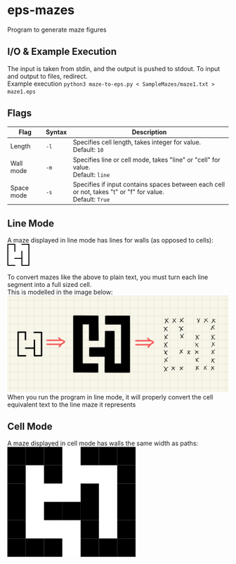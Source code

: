 # eps-mazes
Program to generate maze figures

## I/O & Example Execution
The input is taken from stdin, and the output is pushed to stdout. To input and output to files, redirect.\
Example execution
`python3 maze-to-eps.py < SampleMazes/maze1.txt > maze1.eps`

## Flags
| Flag | Syntax | Description |
| --- | --- | --- |
| Length | `-l` | Specifies cell length, takes integer for value.<br />Default: `10` |
| Wall mode | `-m` | Specifies line or cell mode, takes "line" or "cell" for value.<br />Default: `line` |
| Space mode | `-s` | Specifies if input contains spaces between each cell or not, takes "t" or "f" for value.<br />Default: `True`|

## Line Mode
A maze displayed in line mode has lines for walls (as opposed to cells):\
![Error loading line mode image](/ReadmeAssets/line-mode.png)

To convert mazes like the above to plain text,
you must turn each line segment into a full sized cell.\
This is modelled in the image below:
![Error Loading Image](/ReadmeAssets/wall-to-cell.jpg)
When you run the program in line mode, it will properly convert the cell equivalent text to the line maze it represents

## Cell Mode
A maze displayed in cell mode has walls the same width as paths:\
![Error loading cell mode image](/ReadmeAssets/cell-mode.jpg)
